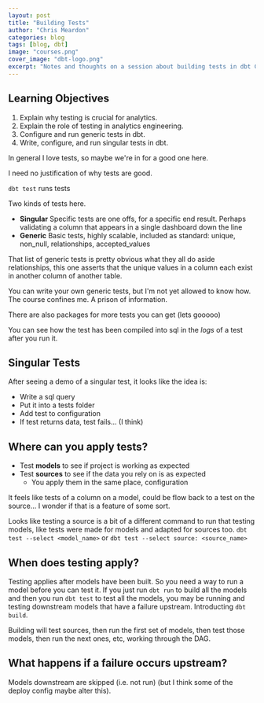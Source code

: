 ```yaml
---
layout: post
title: "Building Tests"
author: "Chris Meardon"
categories: blog
tags: [blog, dbt]
image: "courses.png"
cover_image: "dbt-logo.png"
excerpt: "Notes and thoughts on a session about building tests in dbt Cloud"
---
```


## Learning Objectives

1. Explain why testing is crucial for analytics.
2. Explain the role of testing in analytics engineering.
3. Configure and run generic tests in dbt.
4. Write, configure, and run singular tests in dbt.

In general I love tests, so maybe we're in for a good one here.

I need no justification of why tests are good.

`dbt test` runs tests

Two kinds of tests here.

- **Singular** Specific tests are one offs, for a specific end result. Perhaps validating a column that appears in a single dashboard down the line
- **Generic** Basic tests, highly scalable, included as standard: unique, non_null, relationships, accepted_values

That list of generic tests is pretty obvious what they all do aside relationships, this one asserts that the unique values in a column each exist in another column of another table.

You can write your own generic tests, but I'm not yet allowed to know how. The course confines me. A prison of information.

There are also packages for more tests you can get (lets gooooo)

You can see how the test has been compiled into sql in the _logs_ of a test after you run it.

## Singular Tests

After seeing a demo of a singular test, it looks like the idea is:

- Write a sql query
- Put it into a tests folder
- Add test to configuration
- If test returns data, test fails... (I think)

## Where can you apply tests?

- Test **models** to see if project is working as expected
- Test **sources** to see if the data you rely on is as expected
  - You apply them in the same place, configuration

It feels like tests of a column on a model, could be flow back to a test on the source... I wonder if that is a feature of some sort.

Looks like testing a source is a bit of a different command to run that testing models, like tests were made for models and adapted for sources too.
`dbt test --select <model_name>`
or
`dbt test --select source: <source_name>`

## When does testing apply?

Testing applies after models have been built. So you need a way to run a model before you can test it. If you just run `dbt run` to build all the models and then you run `dbt test` to test all the models, you may be running and testing downstream models that have a failure upstream. Introducting `dbt build`.

Building will test sources, then run the first set of models, then test those models, then run the next ones, etc, working through the DAG.

## What happens if a failure occurs upstream?

Models downstream are skipped (i.e. not run) (but I think some of the deploy config maybe alter this).
